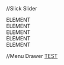 //Slick Slider
<div class="slick-carousel" data-slick="'nav':false,'dots':true,'slidesToShow':3,'centerMode':true">
	<div>ELEMENT</div>
	<div>ELEMENT</div>
	<div>ELEMENT</div>
	<div>ELEMENT</div>
	<div>ELEMENT</div>
</div>

//Menu Drawer
<a href="#mmenu">TEST</a>